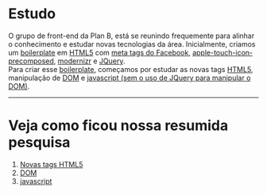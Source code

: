 # Estudo

O grupo de front-end da Plan B, está se reunindo frequemente para alinhar o conhecimento e estudar novas tecnologias da área. Inicialmente, criamos um [boilerplate][boilerplate-planb] em [HTML5][html5] com [meta tags do Facebook][meta-tags-facebook], [apple-touch-icon-precomposed][apple-touch], [modernizr][modernizr] e [JQuery][jquery].   
Para criar esse [boilerplate][boilerplate-planb], começamos por estudar as novas tags [HTML5][code-dir-html5], manipulação de [DOM][code-dir-dom] e [javascript (sem o uso de JQuery para manipular o DOM)][code-dir-javascript].    

***
# Veja como ficou nossa resumida pesquisa

1. [Novas tags HTML5][code-dir-html5]
2. [DOM][code-dir-dom]  
3. [javascript][code-dir-javascript]

[boilerplate-planb]: https://github.com/PlanBCom/html5-boilerplate
[html5]: http://www.w3c.br/Home/WebHome
[meta-tags-facebook]: https://developers.facebook.com/docs/opengraphprotocol/
[apple-touch]: http://developer.apple.com/library/ios/#documentation/AppleApplications/Reference/SafariWebContent/ConfiguringWebApplications/ConfiguringWebApplications.html
[modernizr]: http://modernizr.com/
[jquery]: http://jquery.com/
[code-dir-dom]: https://github.com/PlanBCom/front-end-estudos/tree/master/dom
[code-dir-javascript]: https://github.com/PlanBCom/front-end-estudos/tree/master/javascript
[code-dir-html5]: https://github.com/PlanBCom/front-end-estudos/tree/master/HTML5
[code-dir-dom]: https://github.com/PlanBCom/front-end-estudos/tree/master/dom
[code-dir-javascript]: https://github.com/PlanBCom/front-end-estudos/tree/master/javascript
